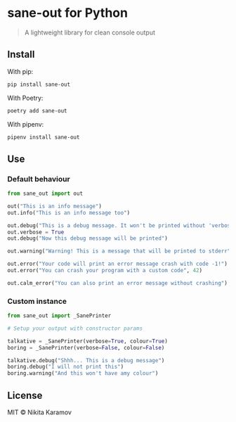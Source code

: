 # sane-out for Python

> A lightweight library for clean console output

## Install

With pip:

```sh
pip install sane-out
```

With Poetry:

```sh
poetry add sane-out
```

With pipenv:

```sh
pipenv install sane-out
```

## Use

### Default behaviour

```py
from sane_out import out

out("This is an info message")
out.info("This is an info message too")

out.debug("This is a debug message. It won't be printed without 'verbose=True'")
out.verbose = True
out.debug("Now this debug message will be printed")

out.warning("Warning! This is a message that will be printed to stderr")

out.error("Your code will print an error message crash with code -1!")
out.error("You can crash your program with a custom code", 42)

out.calm_error("You can also print an error message without crashing")
```

### Custom instance

```py
from sane_out import _SanePrinter

# Setup your output with constructor params

talkative = _SanePrinter(verbose=True, colour=True)
boring = _SanePrinter(verbose=False, colour=False)

talkative.debug("Shhh... This is a debug message")
boring.debug("I will not print this")
boring.warning("And this won't have amy colour")
```


## License

MIT © Nikita Karamov
